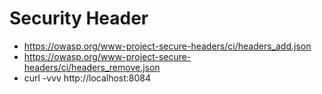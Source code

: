 # Security Header
- https://owasp.org/www-project-secure-headers/ci/headers_add.json
- https://owasp.org/www-project-secure-headers/ci/headers_remove.json
- curl -vvv http://localhost:8084